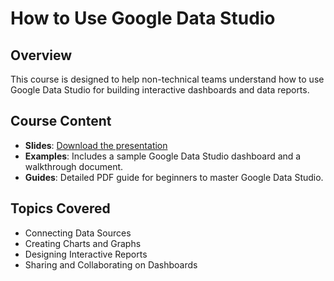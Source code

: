 # How to Use Google Data Studio

## Overview
This course is designed to help non-technical teams understand how to use Google Data Studio for building interactive dashboards and data reports.

## Course Content
- **Slides**: [Download the presentation](./slides/google-data-studio-presentation.pdf)
- **Examples**: Includes a sample Google Data Studio dashboard and a walkthrough document.
- **Guides**: Detailed PDF guide for beginners to master Google Data Studio.

## Topics Covered
- Connecting Data Sources
- Creating Charts and Graphs
- Designing Interactive Reports
- Sharing and Collaborating on Dashboards
